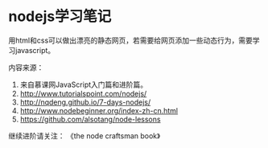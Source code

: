 # nodejs学习笔记


用html和css可以做出漂亮的静态网页，若需要给网页添加一些动态行为，需要学习javascript。

内容来源：
1. 来自慕课网JavaScript入门篇和进阶篇。  
2. http://www.tutorialspoint.com/nodejs/  
3. http://nqdeng.github.io/7-days-nodejs/  
4. http://www.nodebeginner.org/index-zh-cn.html  
5. https://github.com/alsotang/node-lessons  


继续进阶请关注：
《the node craftsman book》






